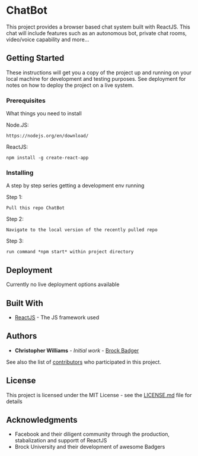 # ChatBot

This project provides a browser based chat system built with ReactJS.  This chat will include features such as an autonomous bot, private chat rooms,  video/voice capability and more...

## Getting Started

These instructions will get you a copy of the project up and running on your local machine for development and testing purposes. See deployment for notes on how to deploy the project on a live system.

### Prerequisites

What things you need to install

Node.JS:
```
https://nodejs.org/en/download/
```

ReactJS:
```
npm install -g create-react-app
```

### Installing

A step by step series getting a development env running

Step 1:

```
Pull this repo ChatBot
```

Step 2:

```
Navigate to the local version of the recently pulled repo
```

Step 3:

```
run command *npm start* within project directory
```

## Deployment

Currently no live deployment options available

## Built With

* [ReactJS](https://reactjs.org/docs/react-api.html) - The JS framework used

## Authors

* **Christopher Williams** - *Initial work* - [Brock Badger](https://github.com/Christopher-Williams)

See also the list of [contributors](https://github.com/Christopher-Williams/ChatBot/contributors) who participated in this project.

## License

This project is licensed under the MIT License - see the [LICENSE.md](LICENSE.md) file for details

## Acknowledgments

* Facebook and their diligent community through the production, stabalization and supportt of ReactJS
* Brock University and their development of awesome Badgers
